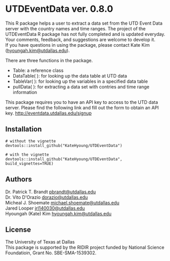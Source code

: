 # UTDEventData ver. 0.8.0

This R package helps a user to extract a data set from the UTD Event Data server with the country names and time ranges. The project of the UTDEventData R package has not fully completed and is updated everyday. Your comments, feedback, and suggestions are welcome to develop it.   
If you have questions in using the package, please contact Kate Kim (<hyoungah.kim@utdallas.edu>).

There are three functions in the package.

- Table: a reference class 
- DataTable( ): for looking up the data table at UTD data 
- TableVar( ): for looking up the variables in a specified data table
- pullData( ): for extracting a data set with contries and time range information

This package requires you to have an API key to access to the UTD data server. Please find the following link and fill out the form to obtain an API key. 
<http://eventdata.utdallas.edu/signup>

## Installation

```
# without the vignette
devtools::install_github("KateHyoung/UTDEventData") 

# with the vignette
devtools::install_github("KateHyoung/UTDEventData", build_vignettes=TRUE)
```

## Authors  
Dr. Patrick T. Brandt <pbrandt@utdallas.edu>  
Dr. Vito D'Orazio <dorazio@utdallas.edu>  
Micheal J. Shoemate <michael.shoemate@utdallas.edu>  
Jared Looper <jrl140030@utdallas.edu>  
Hyoungah (Kate) Kim <hyoungah.kim@utdallas.edu>  

## License
The University of Texas at Dallas <br/>
This package is supported by the RIDIR project funded by National Science Foundatioin, Grant No. SBE-SMA-1539302.
